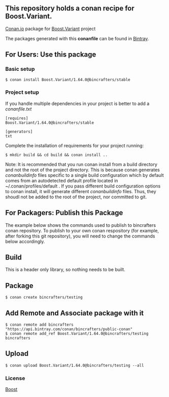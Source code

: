 ## This repository holds a conan recipe for Boost.Variant.

[Conan.io](https://conan.io) package for [Boost.Variant](https://github.com/Boostorg/Variant) project

The packages generated with this **conanfile** can be found in [Bintray](https://bintray.com/bincrafters/public-conan/Boost.Variant%3Abincrafters).

## For Users: Use this package

### Basic setup

    $ conan install Boost.Variant/1.64.0@bincrafters/stable

### Project setup

If you handle multiple dependencies in your project is better to add a *conanfile.txt*

    [requires]
    Boost.Variant/1.64.0@bincrafters/stable

    [generators]
    txt

Complete the installation of requirements for your project running:</small></span>

    $ mkdir build && cd build && conan install ..
	
Note: It is recommended that you run conan install from a build directory and not the root of the project directory.  This is because conan generates *conanbuildinfo* files specific to a single build configuration which by default comes from an autodetected default profile located in ~/.conan/profiles/default .  If you pass different build configuration options to conan install, it will generate different *conanbuildinfo* files.  Thus, they shoudl not be added to the root of the project, nor committed to git. 

## For Packagers: Publish this Package

The example below shows the commands used to publish to bincrafters conan repository. To publish to your own conan respository (for example, after forking this git repository), you will need to change the commands below accordingly. 

## Build  

This is a header only library, so nothing needs to be built.

## Package 

    $ conan create bincrafters/testing
	
## Add Remote and Associate package with it

	$ conan remote add bincrafters "https://api.bintray.com/conan/bincrafters/public-conan"
	$ conan remote add_ref Boost.Variant/1.64.0@bincrafters/testing bincrafters

## Upload

    $ conan upload Boost.Variant/1.64.0@bincrafters/testing --all

### License
[Boost](LICENSE)
